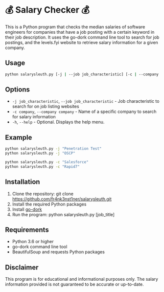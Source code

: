# 💰 Salary Checker 💰
This is a Python program that checks the median salaries of software engineers for companies that have a job posting with a certain keyword in their job description. It uses the go-dork command line tool to search for job postings, and the levels.fyi website to retrieve salary information for a given company.

## Usage
```bash
python salarysleuth.py [-j | --job job_characteristic] [-c | --company companyname] [-h | --help]
```

## Options
* `-j job_characteristic`, `--job job_characteristic` - Job characteristic to search for on job listing websites
* `-c company`, `--company company` - Name of a specific company to search for salary information
* `-h`, `--help` - Optional. Displays the help menu.

## Example
```bash
python salarysleuth.py -j "Penetration Test"
python salarysleuth.py -j "OSCP"

python salarysleuth.py -c "Salesforce"
python salarysleuth.py -c "Rapid7"
```

## Installation
1. Clone the repository: git clone https://github.com/fr4nk3nst1ner/salarysleuth.git
2. Install the required Python packages
3. Install [go-dork](https://github.com/dwisiswant0/go-dork)
4. Run the program: python salarysleuth.py [job_title]

## Requirements
* Python 3.6 or higher
* go-dork command line tool
* BeautifulSoup and requests Python packages

## Disclaimer
This program is for educational and informational purposes only. The salary information provided is not guaranteed to be accurate or up-to-date.
